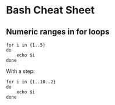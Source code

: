 # Bash Cheat Sheet

## Numeric ranges in for loops

    for i in {1..5}
    do
        echo $i
    done

With a step:

    for i in {1..10..2}
    do
        echo $i
    done
